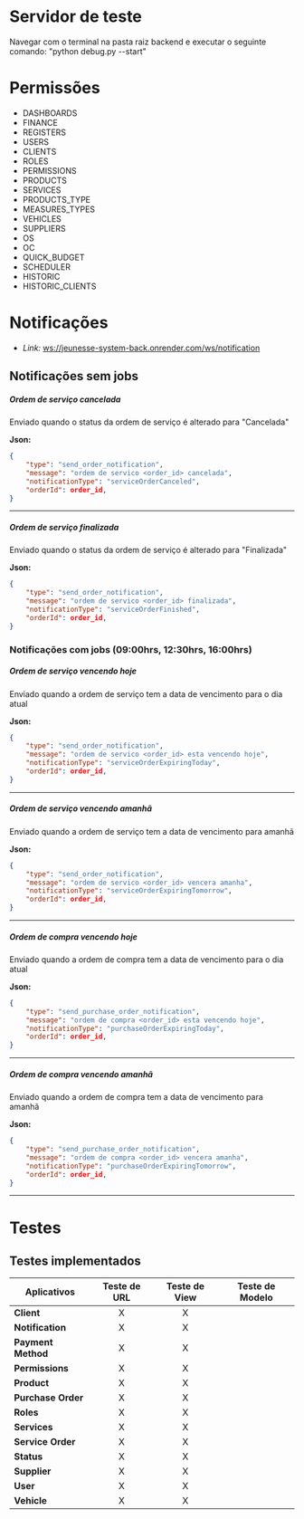 # Servidor de teste

Navegar com o terminal na pasta raiz backend e executar o seguinte comando: "python debug.py --start"

# Permissões

- DASHBOARDS
- FINANCE
- REGISTERS
- USERS
- CLIENTS
- ROLES
- PERMISSIONS
- PRODUCTS
- SERVICES
- PRODUCTS_TYPE
- MEASURES_TYPES
- VEHICLES
- SUPPLIERS
- OS
- OC
- QUICK_BUDGET
- SCHEDULER
- HISTORIC
- HISTORIC_CLIENTS

# Notificações

- _Link:_ <ws://jeunesse-system-back.onrender.com/ws/notification>

## Notificações sem jobs

##### Ordem de serviço cancelada

Enviado quando o status da ordem de serviço é alterado para "Cancelada"

**Json:**
```json
{
    "type": "send_order_notification",
    "message": "ordem de servico <order_id> cancelada",
    "notificationType": "serviceOrderCanceled",
    "orderId": order_id,
}
```
---
##### Ordem de serviço finalizada

Enviado quando o status da ordem de serviço é alterado para "Finalizada"

**Json:**
```json
{
    "type": "send_order_notification",
    "message": "ordem de servico <order_id> finalizada",
    "notificationType": "serviceOrderFinished",
    "orderId": order_id,
}
```

### Notificações com jobs (09:00hrs, 12:30hrs, 16:00hrs)

##### Ordem de serviço vencendo hoje

Enviado quando a ordem de serviço tem a data de vencimento para o dia atual

**Json:**
```json
{
    "type": "send_order_notification",
    "message": "ordem de servico <order_id> esta vencendo hoje",
    "notificationType": "serviceOrderExpiringToday",
    "orderId": order_id,
}
```
---
##### Ordem de serviço vencendo amanhã

Enviado quando a ordem de serviço tem a data de vencimento para amanhã

**Json:**
```json
{
    "type": "send_order_notification",
    "message": "ordem de servico <order_id> vencera amanha",
    "notificationType": "serviceOrderExpiringTomorrow",
    "orderId": order_id,
}
```
---
##### Ordem de compra vencendo hoje

Enviado quando a ordem de compra tem a data de vencimento para o dia atual

**Json:**
```json
{
    "type": "send_purchase_order_notification",
    "message": "ordem de compra <order_id> esta vencendo hoje",
    "notificationType": "purchaseOrderExpiringToday",
    "orderId": order_id,
}
```
---
##### Ordem de compra vencendo amanhã

Enviado quando a ordem de compra tem a data de vencimento para amanhã

**Json:**
```json
{
    "type": "send_purchase_order_notification",
    "message": "ordem de compra <order_id> vencera amanha",
    "notificationType": "purchaseOrderExpiringTomorrow",
    "orderId": order_id,
}
```

---
# Testes

## Testes implementados

Aplicativos | Teste de URL | Teste de View | Teste de Modelo
----------- | :------------: | :-------------: | ---------------
**Client** | X | X
**Notification** | X | X
**Payment Method** | X | X
**Permissions** | X | X
**Product** | X | X
**Purchase Order** | X | X
**Roles** | X | X
**Services** | X | X
**Service Order** | X | X
**Status** | X | X
**Supplier** | X | X
**User** | X | X
**Vehicle** | X | X
